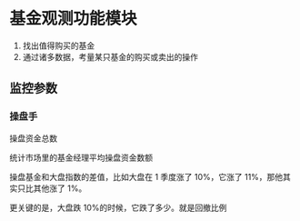 # 基金观测功能模块





1. 找出值得购买的基金
2. 通过诸多数据，考量某只基金的购买或卖出的操作

## 监控参数

### 操盘手

操盘资金总数

统计市场里的基金经理平均操盘资金数额

操盘基金和大盘指数的差值，比如大盘在 1 季度涨了 10%，它涨了 11%，那他其实只比其他涨了 1%。

更关键的是，大盘跌 10%的时候，它跌了多少。就是回撤比例

